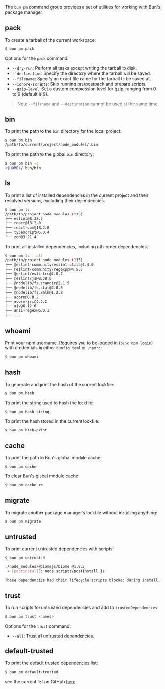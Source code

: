 The `bun pm` command group provides a set of utilities for working with Bun's package manager.

## pack

To create a tarball of the current workspace:

```bash
$ bun pm pack
```

Options for the `pack` command:

- `--dry-run`: Perform all tasks except writing the tarball to disk.
- `--destination`: Specify the directory where the tarball will be saved.
- `--filename`: Specify an exact file name for the tarball to be saved at.
- `--ignore-scripts`: Skip running pre/postpack and prepare scripts.
- `--gzip-level`: Set a custom compression level for gzip, ranging from 0 to 9 (default is 9).

> Note `--filename` and `--destination` cannot be used at the same time

## bin

To print the path to the `bin` directory for the local project:

```bash
$ bun pm bin
/path/to/current/project/node_modules/.bin
```

To print the path to the global `bin` directory:

```bash
$ bun pm bin -g
<$HOME>/.bun/bin
```

## ls

To print a list of installed dependencies in the current project and their resolved versions, excluding their dependencies.

```bash
$ bun pm ls
/path/to/project node_modules (135)
├── eslint@8.38.0
├── react@18.2.0
├── react-dom@18.2.0
├── typescript@5.0.4
└── zod@3.21.4
```

To print all installed dependencies, including nth-order dependencies.

```bash
$ bun pm ls --all
/path/to/project node_modules (135)
├── @eslint-community/eslint-utils@4.4.0
├── @eslint-community/regexpp@4.5.0
├── @eslint/eslintrc@2.0.2
├── @eslint/js@8.38.0
├── @nodelib/fs.scandir@2.1.5
├── @nodelib/fs.stat@2.0.5
├── @nodelib/fs.walk@1.2.8
├── acorn@8.8.2
├── acorn-jsx@5.3.2
├── ajv@6.12.6
├── ansi-regex@5.0.1
├── ...
```

## whoami

Print your npm username. Requires you to be logged in (`bunx npm login`) with credentials in either `bunfig.toml` or `.npmrc`:

```bash
$ bun pm whoami
```

## hash

To generate and print the hash of the current lockfile:

```bash
$ bun pm hash
```

To print the string used to hash the lockfile:

```bash
$ bun pm hash-string
```

To print the hash stored in the current lockfile:

```bash
$ bun pm hash-print
```

## cache

To print the path to Bun's global module cache:

```bash
$ bun pm cache
```

To clear Bun's global module cache:

```bash
$ bun pm cache rm
```

## migrate

To migrate another package manager's lockfile without installing anything:

```bash
$ bun pm migrate
```

## untrusted

To print current untrusted dependencies with scripts:

```bash
$ bun pm untrusted

./node_modules/@biomejs/biome @1.8.3
 » [postinstall]: node scripts/postinstall.js

These dependencies had their lifecycle scripts blocked during install.
```

## trust

To run scripts for untrusted dependencies and add to `trustedDependencies`:

```bash
$ bun pm trust <names>
```

Options for the `trust` command:

- `--all`: Trust all untrusted dependencies.

## default-trusted

To print the default trusted dependencies list:

```bash
$ bun pm default-trusted
```

see the current list on GitHub [here](https://github.com/oven-sh/bun/blob/main/src/install/default-trusted-dependencies.txt)
